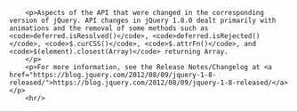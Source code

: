 
        <p>Aspects of the API that were changed in the corresponding version of jQuery. API changes in jQuery 1.8.0 dealt primarily with animations and the removal of some methods such as <code>deferred.isResolved()</code>, <code>deferred.isRejected()</code>, <code>$.curCSS()</code>, <code>$.attrFn()</code>, and <code>$(element).closest(Array)</code> returning Array.
        </p>
        <p>For more information, see the Release Notes/Changelog at <a href="https://blog.jquery.com/2012/08/09/jquery-1-8-released/">https://blog.jquery.com/2012/08/09/jquery-1-8-released/</a></p>
        <hr/>
      